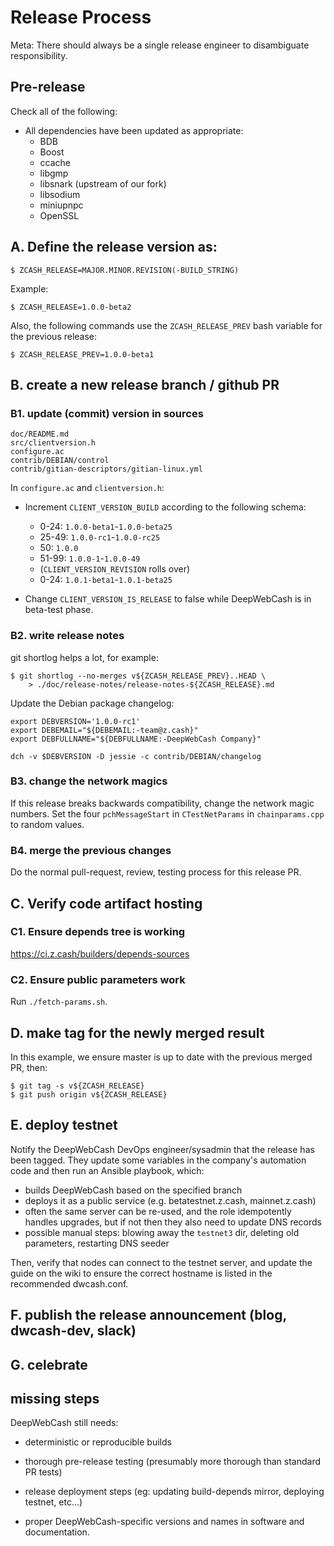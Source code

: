 Release Process
====================
Meta: There should always be a single release engineer to disambiguate responsibility.

## Pre-release

Check all of the following:

- All dependencies have been updated as appropriate:
  - BDB
  - Boost
  - ccache
  - libgmp
  - libsnark (upstream of our fork)
  - libsodium
  - miniupnpc
  - OpenSSL

## A. Define the release version as:

    $ ZCASH_RELEASE=MAJOR.MINOR.REVISION(-BUILD_STRING)

Example:

    $ ZCASH_RELEASE=1.0.0-beta2

Also, the following commands use the `ZCASH_RELEASE_PREV` bash variable for the
previous release:

    $ ZCASH_RELEASE_PREV=1.0.0-beta1

## B. create a new release branch / github PR
### B1. update (commit) version in sources

    doc/README.md
    src/clientversion.h
    configure.ac
    contrib/DEBIAN/control
    contrib/gitian-descriptors/gitian-linux.yml


In `configure.ac` and `clientversion.h`:

- Increment `CLIENT_VERSION_BUILD` according to the following schema:

  - 0-24: `1.0.0-beta1`-`1.0.0-beta25`
  - 25-49: `1.0.0-rc1`-`1.0.0-rc25`
  - 50: `1.0.0`
  - 51-99: `1.0.0-1`-`1.0.0-49`
  - (`CLIENT_VERSION_REVISION` rolls over)
  - 0-24: `1.0.1-beta1`-`1.0.1-beta25`

- Change `CLIENT_VERSION_IS_RELEASE` to false while DeepWebCash is in beta-test phase.

### B2. write release notes

git shortlog helps a lot, for example:

    $ git shortlog --no-merges v${ZCASH_RELEASE_PREV}..HEAD \
        > ./doc/release-notes/release-notes-${ZCASH_RELEASE}.md

Update the Debian package changelog:

    export DEBVERSION='1.0.0-rc1'
    export DEBEMAIL="${DEBEMAIL:-team@z.cash}"
    export DEBFULLNAME="${DEBFULLNAME:-DeepWebCash Company}"

    dch -v $DEBVERSION -D jessie -c contrib/DEBIAN/changelog

### B3. change the network magics

If this release breaks backwards compatibility, change the network magic
numbers. Set the four `pchMessageStart` in `CTestNetParams` in `chainparams.cpp`
to random values.

### B4. merge the previous changes

Do the normal pull-request, review, testing process for this release PR.

## C. Verify code artifact hosting

### C1. Ensure depends tree is working

https://ci.z.cash/builders/depends-sources

### C2. Ensure public parameters work

Run `./fetch-params.sh`.

## D. make tag for the newly merged result

In this example, we ensure master is up to date with the
previous merged PR, then:

    $ git tag -s v${ZCASH_RELEASE}
    $ git push origin v${ZCASH_RELEASE}

## E. deploy testnet

Notify the DeepWebCash DevOps engineer/sysadmin that the release has been tagged. They update some variables in the company's automation code and then run an Ansible playbook, which:

* builds DeepWebCash based on the specified branch
* deploys it as a public service (e.g. betatestnet.z.cash, mainnet.z.cash)
* often the same server can be re-used, and the role idempotently handles upgrades, but if not then they also need to update DNS records
* possible manual steps: blowing away the `testnet3` dir, deleting old parameters, restarting DNS seeder

Then, verify that nodes can connect to the testnet server, and update the guide on the wiki to ensure the correct hostname is listed in the recommended dwcash.conf.

## F. publish the release announcement (blog, dwcash-dev, slack)
## G. celebrate
## missing steps
DeepWebCash still needs:

* deterministic or reproducible builds

* thorough pre-release testing (presumably more thorough than standard PR tests)

* release deployment steps (eg: updating build-depends mirror, deploying testnet, etc...)

* proper DeepWebCash-specific versions and names in software and documentation.

